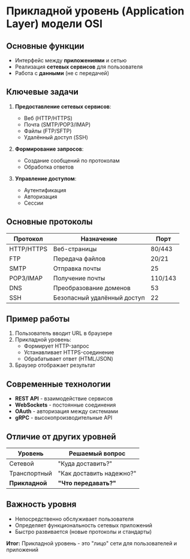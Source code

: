 # Прикладной уровень (Application Layer) модели OSI

## Основные функции
- Интерфейс между **приложениями** и сетью
- Реализация **сетевых сервисов** для пользователя
- Работа с **данными** (не с передачей)

## Ключевые задачи
1. **Предоставление сетевых сервисов**:
   - Веб (HTTP/HTTPS)
   - Почта (SMTP/POP3/IMAP)
   - Файлы (FTP/SFTP)
   - Удалённый доступ (SSH)

2. **Формирование запросов**:
   - Создание сообщений по протоколам
   - Обработка ответов

3. **Управление доступом**:
   - Аутентификация
   - Авторизация
   - Сессии

## Основные протоколы
| Протокол | Назначение               | Порт  |
|----------|--------------------------|-------|
| HTTP/HTTPS | Веб-страницы           | 80/443|
| FTP      | Передача файлов          | 20/21 |
| SMTP     | Отправка почты           | 25    |
| POP3/IMAP| Получение почты          | 110/143|
| DNS      | Преобразование доменов   | 53    |
| SSH      | Безопасный удалённый доступ | 22  |

## Пример работы
1. Пользователь вводит URL в браузере
2. Прикладной уровень:
   - Формирует HTTP-запрос
   - Устанавливает HTTPS-соединение
   - Обрабатывает ответ (HTML/JSON)
3. Браузер отображает результат

## Современные технологии
- **REST API** - взаимодействие сервисов
- **WebSockets** - постоянные соединения
- **OAuth** - авторизация между системами
- **gRPC** - высокопроизводительные API

## Отличие от других уровней
| Уровень | Решаемый вопрос |
|---------|-----------------|
| Сетевой | "Куда доставить?" |
| Транспортный | "Как доставить надежно?" |
| **Прикладной** | **"Что передавать?"** |

## Важность уровня
- Непосредственно обслуживает пользователя
- Определяет функциональность сетевых приложений
- Быстро развивается (новые протоколы и стандарты)

**Итог:** Прикладной уровень - это "лицо" сети для пользователей и приложений